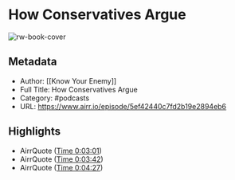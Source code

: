# How Conservatives Argue

![rw-book-cover](https://readwise-assets.s3.amazonaws.com/static/images/article3.5c705a01b476.png)

## Metadata
- Author: [[Know Your Enemy]]
- Full Title: How Conservatives Argue
- Category: #podcasts
- URL: https://www.airr.io/episode/5ef42440c7fd2b19e2894eb6

## Highlights
- AirrQuote ([Time 0:03:01](https://www.airr.io/quote/62c1f1df7de2541f98316067))
- AirrQuote ([Time 0:03:42](https://www.airr.io/quote/62c1f1df7de2541f98316069))
- AirrQuote ([Time 0:04:27](https://www.airr.io/quote/62c485227de2541f989340c0))
